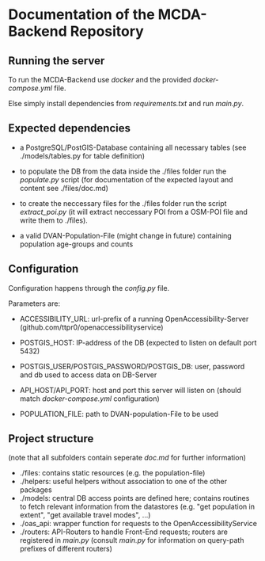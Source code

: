 # Documentation of the MCDA-Backend Repository

## Running the server

To run the MCDA-Backend use *docker* and the provided *docker-compose.yml* file.

Else simply install dependencies from *requirements.txt* and run *main.py*.

## Expected dependencies

* a PostgreSQL/PostGIS-Database containing all necessary tables (see ./models/tables.py for table definition)
* to populate the DB from the data inside the ./files folder run the *populate.py* script (for documentation of the expected layout and content see ./files/doc.md)
* to create the neccessary files for the ./files folder run the script *extract_poi.py* (it will extract neccessary POI from a OSM-POI file and write them to ./files).

* a valid DVAN-Population-File (might change in future) containing population age-groups and counts

## Configuration

Configuration happens through the *config.py* file.

Parameters are:

* ACCESSIBILITY_URL: url-prefix of a running OpenAccessibility-Server (github.com/ttpr0/openaccessibilityservice)

* POSTGIS_HOST: IP-address of the DB (expected to listen on default port 5432)
* POSTGIS_USER/POSTGIS_PASSWORD/POSTGIS_DB: user, password and db used to access data on DB-Server

* API_HOST/API_PORT: host and port this server will listen on (should match *docker-compose.yml* configuration)

* POPULATION_FILE: path to DVAN-population-File to be used

## Project structure

(note that all subfolders contain seperate *doc.md* for further information)

* ./files: contains static resources (e.g. the population-file)
* ./helpers: useful helpers without association to one of the other packages
* ./models: central DB access points are defined here; contains routines to fetch relevant information from the datastores (e.g. "get population in extent", "get available travel modes", ...)
* ./oas_api: wrapper function for requests to the OpenAccessibilityService
* ./routers: API-Routers to handle Front-End requests; routers are registered in *main.py* (consult *main.py* for information on query-path prefixes of different routers)
